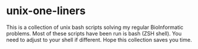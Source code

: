 # unix-one-liners
This is a collection of unix bash scripts solving my regular BioInformatic problems.
Most of these scripts have been run is bash (ZSH shell). You need to adjust to your shell if different.
Hope this collection saves you time.


